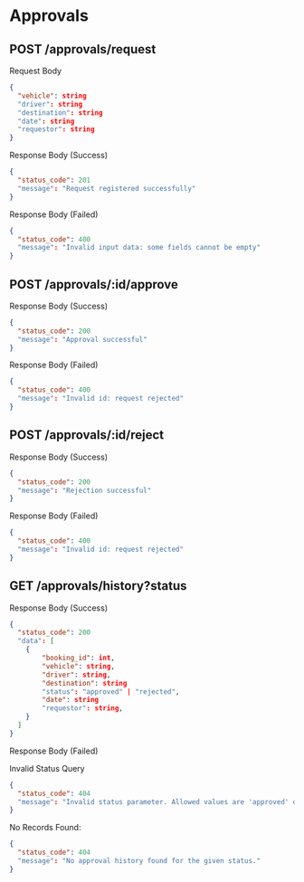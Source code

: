 # Approvals

## POST /approvals/request

Request Body
```json
{
  "vehicle": string 
  "driver": string
  "destination": string
  "date": string
  "requestor": string
}
```

Response Body (Success)
```json
{
  "status_code": 201
  "message": "Request registered successfully"
}
```

Response Body (Failed)
```json
{
  "status_code": 400
  "message": "Invalid input data: some fields cannot be empty"
}
```

## POST /approvals/:id/approve

Response Body (Success)
```json
{
  "status_code": 200
  "message": "Approval successful"
}
```

Response Body (Failed)
```json
{
  "status_code": 400
  "message": "Invalid id: request rejected"
}
```

## POST /approvals/:id/reject

Response Body (Success)
```json
{
  "status_code": 200
  "message": "Rejection successful"
}
```

Response Body (Failed)
```json
{
  "status_code": 400
  "message": "Invalid id: request rejected"
}
```

## GET /approvals/history?status

Response Body (Success)
```json
{
  "status_code": 200
  "data": [
    {
        "booking_id": int,
        "vehicle": string,
        "driver": string,
        "destination": string
        "status": "approved" | "rejected",
        "date": string
        "requestor": string,
    }
  ]
}
```

Response Body (Failed)

Invalid Status Query
```json
{
  "status_code": 404
  "message": "Invalid status parameter. Allowed values are 'approved' or 'rejected'."
}
```

No Records Found:
```json
{
  "status_code": 404
  "message": "No approval history found for the given status."
}
```
